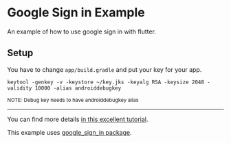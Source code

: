 # Google Sign in Example

An example of how to use google sign in with flutter.


## Setup

You have to change `app/build.gradle` and put your key for your app.

```
keytool -genkey -v -keystore ~/key.jks -keyalg RSA -keysize 2048 -validity 10000 -alias androiddebugkey
```
<sub>
NOTE: Debug key needs to have androiddebugkey alias
</sub>

------------------------

You can find more details [in this excellent tutorial](https://medium.com/flutter-community/flutter-sign-in-with-google-in-android-without-firebase-a91b977d166f).

This example uses [google_sign_in package](https://pub.dev/packages/google_sign_in).
